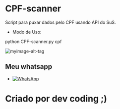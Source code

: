 # CPF-scanner
Script para puxar dados pelo CPF usando API do SuS.

- Modo de Uso:

python CPF-scanner.py cpf

 
![myimage-alt-tag](https://www.riourgente.com.br/wp-content/uploads/2019/11/cpf_cancelado_tv_a_critica.jpg)

## Meu whatsapp
* <a href="https://wa.me/message/2C2AT3EHOZNQK1"><img alt="WhatsApp" src="https://img.shields.io/badge/:)%20Do%20Dev-25D366?style=for-the-badge&logo=whatsapp&logoColor=white"/></a>

# Criado por dev coding ;)
